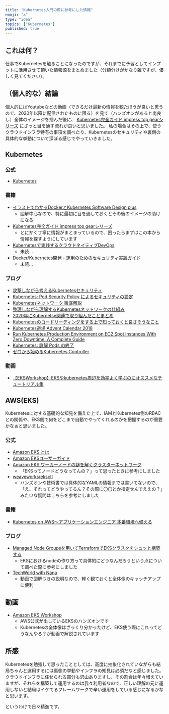 ```yaml
---
title: "Kubernetes入門の際に参考にした情報"
emoji: "⚓"
type: "idea"
topics: ["Kubernetes"]
published: true
---
```


## これは何？
仕事でKubernetesを触ることになったのですが、それまでに予習としてインプットに活用させて頂いた情報源をまとめました（分類分けがかなり雑ですが、優しく見てください）。

## （個人的な）結論
個人的にはYoutubeなどの動画（できるだけ最新の情報を観たほうが良いと思うので、2020年以降に配信されたものに限る）を見て（ハンズオンがあると尚良し）全体のイメージを掴んだ後に、 [Kubernetes完全ガイド impress top gearシリーズ](https://www.amazon.co.jp/Kubernetes%E5%AE%8C%E5%85%A8%E3%82%AC%E3%82%A4%E3%83%89-impress-top-gear%E3%82%B7%E3%83%AA%E3%83%BC%E3%82%BA-%E9%9D%92%E5%B1%B1-ebook/dp/B07HFS7TDT/ref=sr_1_7?__mk_ja_JP=%E3%82%AB%E3%82%BF%E3%82%AB%E3%83%8A&crid=HY2PPELP1NG9&dchild=1&keywords=kubernetes&qid=1608947361&sprefix=kuberne%2Caps%2C280&sr=8-7) にざっと目を通す流れが良いと思いました。
私の場合はその上で、使うクラウドインフラ特有の事項を調べたり、Kubernetesのセキュリティや裏側の具体的な挙動について深ぼる感じでやっていきました。


## Kubernetes
### 公式
- [Kubernetes](https://kubernetes.io/)

### 書籍
- [イラストでわかるDockerとKubernetes Software Design plus](https://www.amazon.co.jp/%E3%82%A4%E3%83%A9%E3%82%B9%E3%83%88%E3%81%A7%E3%82%8F%E3%81%8B%E3%82%8BDocker%E3%81%A8Kubernetes-Software-Design-plus-%E5%BE%B3%E6%B0%B8-ebook/dp/B08PNMRXKN/ref=sr_1_2?__mk_ja_JP=%E3%82%AB%E3%82%BF%E3%82%AB%E3%83%8A&crid=HY2PPELP1NG9&dchild=1&keywords=kubernetes&qid=1608947361&sprefix=kuberne%2Caps%2C280&sr=8-2)
    - 図解中心なので、特に最初に目を通しておくとその後のイメージの助けになる
- [Kubernetes完全ガイド impress top gearシリーズ](https://www.amazon.co.jp/Kubernetes%E5%AE%8C%E5%85%A8%E3%82%AC%E3%82%A4%E3%83%89-impress-top-gear%E3%82%B7%E3%83%AA%E3%83%BC%E3%82%BA-%E9%9D%92%E5%B1%B1-ebook/dp/B07HFS7TDT/ref=sr_1_7?__mk_ja_JP=%E3%82%AB%E3%82%BF%E3%82%AB%E3%83%8A&crid=HY2PPELP1NG9&dchild=1&keywords=kubernetes&qid=1608947361&sprefix=kuberne%2Caps%2C280&sr=8-7)
    - とにかく丁寧に情報がまとまっているので、困ったらまずはこの本から情報を探すようにしています
- [Kubernetesで実践するクラウドネイティブDevOps](https://www.amazon.co.jp/Kubernetes%E3%81%A7%E5%AE%9F%E8%B7%B5%E3%81%99%E3%82%8B%E3%82%AF%E3%83%A9%E3%82%A6%E3%83%89%E3%83%8D%E3%82%A4%E3%83%86%E3%82%A3%E3%83%96DevOps-John-Arundel/dp/4873119014/ref=sr_1_5?__mk_ja_JP=%E3%82%AB%E3%82%BF%E3%82%AB%E3%83%8A&crid=HY2PPELP1NG9&dchild=1&keywords=kubernetes&qid=1608947361&sprefix=kuberne%2Caps%2C280&sr=8-5)
    - 未読...
- [Docker/Kubernetes開発・運用のためのセキュリティ実践ガイド ](https://www.amazon.co.jp/dp/4839970505/?coliid=I1396KIJMBW9S3&colid=2ZU13XDYG1HXY&psc=1&ref_=lv_ov_lig_dp_it)
    - 未読...


### ブログ
- [攻撃しながら考えるKubernetesセキュリティ](https://speakerdeck.com/fujiihda/considering-kubernetes-security-while-attacking-2)
- [Kubernetes: Pod Security Policy によるセキュリティの設定](https://qiita.com/tkusumi/items/6692af743ae03dc0fdcc)
- [Kubernetesネットワーク 徹底解説](https://zenn.dev/taisho6339/books/fc6facfb640d242dc7ec)
- [整理しながら理解するKubernetesネットワークの仕組み](https://speakerdeck.com/hhiroshell/kubernetes-network-fundamentals-69d5c596-4b7d-43c0-aac8-8b0e5a633fc2)
- [2020年にKubernetse関連で取り組んだことまとめ](https://bells17.medium.com/2020-kubernetse-4771e660a174)
- [Kubernetesのコードリーディングをする上で知っておくと良さそうなこと](https://bells17.medium.com/things-you-should-know-about-reading-kubernetes-codes-933b0ee6181d)
- [Kubernetes道場 Advent Calendar 2018](https://qiita.com/advent-calendar/2018/k8s-dojo)
- [Run Kubernetes Production Environment on EC2 Spot Instances With Zero Downtime: A Complete Guide](https://medium.com/riskified-technology/run-kubernetes-on-aws-ec2-spot-instances-with-zero-downtime-f7327a95dea)
- [Kubernetes: 詳解 Pods の終了](https://qiita.com/superbrothers/items/3ac78daba3560ea406b2)
- [ゼロから始めるKubernetes Controller](https://speakerdeck.com/govargo/under-the-kubernetes-controller-36f9b71b-9781-4846-9625-23c31da93014)

### 動画
- [【EKSWorkshop】EKSやkubernetes周辺を効率よく学ぶのにオススメなチュートリアル集](https://dev.classmethod.jp/articles/eks-workshop/)


## AWS(EKS)
Kubernetesに対する基礎的な知見を備えた上で、IAMとKubernetes側のRBACとの関係や、EKS側で何をどこまで自動でやってくれるのかを把握するのが重要かなぁと思いました。

### 公式
- [Amazon EKS とは](https://docs.aws.amazon.com/ja_jp/eks/latest/userguide/what-is-eks.html)
- [Amazon EKSユーザーガイド](https://docs.aws.amazon.com/ja_jp/eks/latest/userguide/eks-ug.pdf)
- [Amazon EKS ワーカーノードの謎を解くクラスターネットワーク](https://aws.amazon.com/jp/blogs/news/de-mystifying-cluster-networking-for-amazon-eks-worker-nodes/)
    - 「EKSってノードどうなってんの？」って思ったときに参考にしました
- [weaveworks/eksctl](https://github.com/weaveworks/eksctl/tree/master/examples)
    - ハンズオンや技術書では具体的なYAMLの情報までは書いてないので、「え、それってどうやってるん？その際に〇〇とか指定せんでええの？」みたいな疑問はこちらを参考にしました

### 書籍
- [Kubernetes on AWS～アプリケーションエンジニア 本番環境へ備える](https://www.amazon.co.jp/Kubernetes-AWS-%E3%82%A2%E3%83%97%E3%83%AA%E3%82%B1%E3%83%BC%E3%82%B7%E3%83%A7%E3%83%B3%E3%82%A8%E3%83%B3%E3%82%B8%E3%83%8B%E3%82%A2-%E6%9C%AC%E7%95%AA%E7%92%B0%E5%A2%83%E3%81%B8%E5%82%99%E3%81%88%E3%82%8B-%E4%BC%9A%E6%BE%A4/dp/4865942351/ref=tmm_pap_swatch_0?_encoding=UTF8&qid=1611043531&sr=8-4)

### ブログ
- [Managed Node Groupsを用いてTerraformでEKSクラスタをシュッと構築する](https://tech.griphone.co.jp/2020/01/22/eks-managed-node-groups/)
    - EKSにおけるnodeの作り方って具体的にどうなんだろうという点について調べた際に参考にしました
- [TechWorld with Nana](https://www.youtube.com/channel/UCdngmbVKX1Tgre699-XLlUA)
    - 動画で図解つきの説明なので、軽く観ておくと全体像のキャッチアップに便利

## 動画
- [Amazon EKS Workshop](https://www.eksworkshop.com/)
    - AWS公式が出しているEKSのハンズオンです
    - Kubernetesの全体像はざっくり分かったけど、EKS使う際にこれってどうなんやろ？が動画で解説されています

## 所感
Kubernetesを勉強して思ったこととしては、高度に抽象化されていながらも結局ちゃんと運用するには裏側の挙動やインフラの知見は必須だなと感じました。
クラウドインフラに任せられる部分も沢山ありますし、その割合は年々増えていますが、それらを構築して運用するのは我々利用者なので、正しい理解の元に運用しないと結局はイケてるフレームワークで辛い運用をしている感じになるかなと思います。

というわけで日々精進です。
